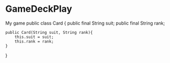 # GameDeckPlay
My game
public class Card {
	public final String suit; 
	public final String rank; 
	
	public Card(String suit, String rank){
		this.suit = suit;
		this.rank = rank; 
	}
}
